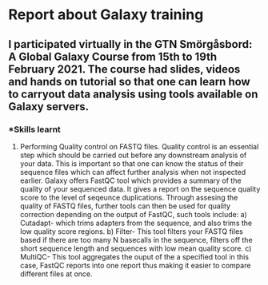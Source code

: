 # **Report about Galaxy training**

I participated virtually in the GTN Smörgåsbord: A Global Galaxy Course from 15th to 19th February 2021. The course had slides, videos and hands on tutorial so 
that one can learn how to carryout data analysis using tools available on Galaxy servers.
---
### ***Skills learnt**
1. Performing Quality control on FASTQ files.
   Quality control is an essential step which should be carried out before any downstream analysis of your data. This is important so that one can know the status
   of their sequence files which can affect further analysis when not inspected earlier. Galaxy offers FastQC tool which provides a summary of the quality of your 
   sequenced data. It gives a report on the sequence quality score to the level of seqeunce duplications. Through assesing the quality of FASTQ files, further tools
   can then be used for quality correction depending on the output of FastQC, such tools include:
    a) Cutadapt- which trims adapters from the sequence, and also trims the low quality score regions.
    b) Filter- This tool filters your FASTQ files based if there are too many N basecalls in the sequence, filters off the short sequence length and sequences with
       low mean quality score.
    c) MultiQC- This tool aggregates the ouput of the a specified tool in this case, FastQC reports into one report thus making it easier to compare different files 
       at once.
